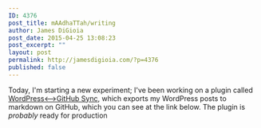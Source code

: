```yaml
---
ID: 4376
post_title: mAAdhaTTah/writing
author: James DiGioia
post_date: 2015-04-25 13:08:23
post_excerpt: ""
layout: post
permalink: http://jamesdigioia.com/?p=4376
published: false
---
```

Today, I'm starting a new experiment; I've been working on a plugin called [WordPress<-->GitHub Sync][1], which exports my WordPress posts to markdown on GitHub, which you can see at the link below. The plugin is *probably* ready for production

 [1]: https://github.com/benbalter/wordpress-github-sync